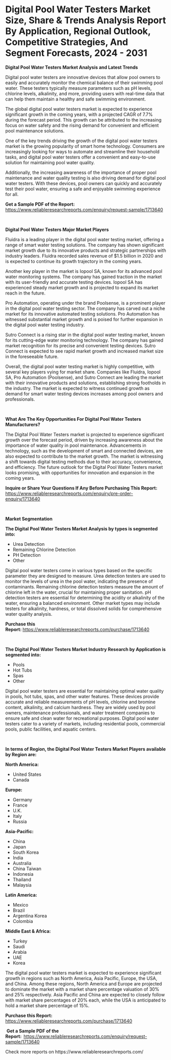 <p><h1>Digital Pool Water Testers Market Size, Share & Trends Analysis Report By Application, Regional Outlook, Competitive Strategies, And Segment Forecasts, 2024 - 2031</h1></p><p><strong>Digital Pool Water Testers Market Analysis and Latest Trends</strong></p>
<p><p>Digital pool water testers are innovative devices that allow pool owners to easily and accurately monitor the chemical balance of their swimming pool water. These testers typically measure parameters such as pH levels, chlorine levels, alkalinity, and more, providing users with real-time data that can help them maintain a healthy and safe swimming environment.</p><p>The global digital pool water testers market is expected to experience significant growth in the coming years, with a projected CAGR of 7.7% during the forecast period. This growth can be attributed to the increasing focus on water safety and the rising demand for convenient and efficient pool maintenance solutions.</p><p>One of the key trends driving the growth of the digital pool water testers market is the growing popularity of smart home technology. Consumers are increasingly looking for ways to automate and streamline their household tasks, and digital pool water testers offer a convenient and easy-to-use solution for maintaining pool water quality.</p><p>Additionally, the increasing awareness of the importance of proper pool maintenance and water quality testing is also driving demand for digital pool water testers. With these devices, pool owners can quickly and accurately test their pool water, ensuring a safe and enjoyable swimming experience for all.</p></p>
<p><strong>Get a Sample PDF of the Report:&nbsp;</strong> <a href="https://www.reliableresearchreports.com/enquiry/request-sample/1713640">https://www.reliableresearchreports.com/enquiry/request-sample/1713640</a></p>
<p>&nbsp;</p>
<p><strong>Digital Pool Water Testers Major Market Players</strong></p>
<p><p>Fluidra is a leading player in the digital pool water testing market, offering a range of smart water testing solutions. The company has shown significant market growth due to its innovative products and strategic partnerships with industry leaders. Fluidra recorded sales revenue of $1.5 billion in 2020 and is expected to continue its growth trajectory in the coming years.</p><p>Another key player in the market is Iopool SA, known for its advanced pool water monitoring systems. The company has gained traction in the market with its user-friendly and accurate testing devices. Iopool SA has experienced steady market growth and is projected to expand its market reach in the future. </p><p>Pro Automation, operating under the brand Poolsense, is a prominent player in the digital pool water testing sector. The company has carved out a niche market for its innovative automated testing solutions. Pro Automation has witnessed substantial market growth and is poised for further expansion in the digital pool water testing industry.</p><p>Sutro Connect is a rising star in the digital pool water testing market, known for its cutting-edge water monitoring technology. The company has gained market recognition for its precise and convenient testing devices. Sutro Connect is expected to see rapid market growth and increased market size in the foreseeable future.</p><p>Overall, the digital pool water testing market is highly competitive, with several key players vying for market share. Companies like Fluidra, Iopool SA, Pro Automation (Poolsense), and Sutro Connect are leading the market with their innovative products and solutions, establishing strong footholds in the industry. The market is expected to witness continued growth as demand for smart water testing devices increases among pool owners and professionals.</p></p>
<p>&nbsp;</p>
<p><strong>What Are The Key Opportunities For Digital Pool Water Testers Manufacturers?</strong></p>
<p><p>The Digital Pool Water Testers market is projected to experience significant growth over the forecast period, driven by increasing awareness about the importance of water quality in pool maintenance. Advancements in technology, such as the development of smart and connected devices, are also expected to contribute to the market growth. The market is witnessing a shift towards digital testing methods due to their accuracy, convenience, and efficiency. The future outlook for the Digital Pool Water Testers market looks promising, with opportunities for innovation and expansion in the coming years.</p></p>
<p><strong>Inquire or Share Your Questions If Any Before Purchasing This Report:</strong> <a href="https://www.reliableresearchreports.com/enquiry/pre-order-enquiry/1713640">https://www.reliableresearchreports.com/enquiry/pre-order-enquiry/1713640</a></p>
<p>&nbsp;</p>
<p><strong>Market Segmentation</strong></p>
<p><strong>The Digital Pool Water Testers Market Analysis by types is segmented into:</strong></p>
<p><ul><li>Urea Detection</li><li>Remaining Chlorine Detection</li><li>PH Detection</li><li>Other</li></ul></p>
<p><p>Digital pool water testers come in various types based on the specific parameter they are designed to measure. Urea detection testers are used to monitor the levels of urea in the pool water, indicating the presence of contaminants. Remaining chlorine detection testers measure the amount of chlorine left in the water, crucial for maintaining proper sanitation. pH detection testers are essential for determining the acidity or alkalinity of the water, ensuring a balanced environment. Other market types may include testers for alkalinity, hardness, or total dissolved solids for comprehensive water quality analysis.</p></p>
<p><strong>Purchase this Report:&nbsp;</strong><a href="https://www.reliableresearchreports.com/purchase/1713640">https://www.reliableresearchreports.com/purchase/1713640</a></p>
<p>&nbsp;</p>
<p><strong>The Digital Pool Water Testers Market Industry Research by Application is segmented into:</strong></p>
<p><ul><li>Pools</li><li>Hot Tubs</li><li>Spas</li><li>Other</li></ul></p>
<p><p>Digital pool water testers are essential for maintaining optimal water quality in pools, hot tubs, spas, and other water features. These devices provide accurate and reliable measurements of pH levels, chlorine and bromine content, alkalinity, and calcium hardness. They are widely used by pool owners, maintenance professionals, and water treatment companies to ensure safe and clean water for recreational purposes. Digital pool water testers cater to a variety of markets, including residential pools, commercial pools, public facilities, and aquatic centers.</p></p>
<p>&nbsp;</p>
<p><strong>In terms of Region, the Digital Pool Water Testers Market Players available by Region are:</strong></p>
<p>
    <p> <strong> North America: </strong>
        <ul>
            <li>United States</li>
            <li>Canada</li>
        </ul>
        </p> 
    <p> <strong> Europe: </strong>
        <ul>
            <li>Germany</li>
            <li>France</li>
            <li>U.K.</li>
            <li>Italy</li>
            <li>Russia</li>
        </ul>
        </p> 
    <p> <strong> Asia-Pacific: </strong>
        <ul>
            <li>China</li>
            <li>Japan</li>
            <li>South Korea</li>
            <li>India</li>
            <li>Australia</li>
            <li>China Taiwan</li>
            <li>Indonesia</li>
            <li>Thailand</li>
            <li>Malaysia</li>
        </ul>
        </p> 
    <p> <strong> Latin America: </strong>
        <ul>
            <li>Mexico</li>
            <li>Brazil</li>
            <li>Argentina Korea</li>
            <li>Colombia</li>
        </ul>
        </p> 
    <p> <strong> Middle East & Africa: </strong>
        <ul>
            <li>Turkey</li>
            <li>Saudi</li>
            <li>Arabia</li>
            <li>UAE</li>
            <li>Korea</li>
        </ul>
    </p>
    </p>
<p><p>The digital pool water testers market is expected to experience significant growth in regions such as North America, Asia Pacific, Europe, the USA, and China. Among these regions, North America and Europe are projected to dominate the market with a market share percentage valuation of 30% and 25% respectively. Asia Pacific and China are expected to closely follow with market share percentages of 20% each, while the USA is anticipated to hold a market share percentage of 15%.</p></p>
<p><strong>Purchase this Report: </strong><a href="https://www.reliableresearchreports.com/purchase/1713640">https://www.reliableresearchreports.com/purchase/1713640</a></p>
<p>&nbsp;<strong>Get a Sample PDF of the Report:&nbsp;&nbsp;</strong><a href="https://www.reliableresearchreports.com/enquiry/request-sample/1713640">https://www.reliableresearchreports.com/enquiry/request-sample/1713640</a></p>
<p><strong></strong></p>
<p>Check more reports on https://www.reliableresearchreports.com/</p>